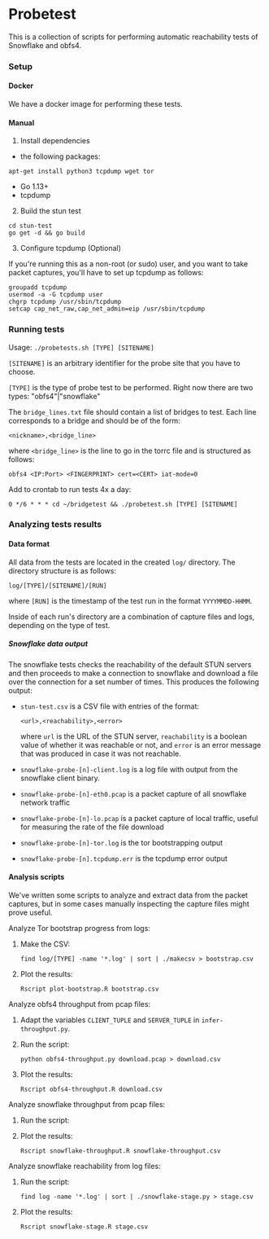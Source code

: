 # Probetest

This is a collection of scripts for performing automatic reachability tests of Snowflake and obfs4. 

### Setup


#### Docker

We have a docker image for performing these tests.

#### Manual

1. Install dependencies
- the following packages:
```
apt-get install python3 tcpdump wget tor
```
- Go 1.13+
- tcpdump

2. Build the stun test
```
cd stun-test
go get -d && go build
```

3. Configure tcpdump (Optional)

If you're running this as a non-root (or sudo) user, and you want to take packet captures, you'll have to set up tcpdump as follows:

```
groupadd tcpdump
usermod -a -G tcpdump user
chgrp tcpdump /usr/sbin/tcpdump
setcap cap_net_raw,cap_net_admin=eip /usr/sbin/tcpdump
```

### Running tests

Usage: `./probetests.sh [TYPE] [SITENAME]`

`[SITENAME]` is an arbitrary identifier for the probe site
that you have to choose.

`[TYPE]` is the type of probe test to be performed. Right now
there are two types: "obfs4"|"snowflake"

The `bridge_lines.txt` file should contain a list of bridges to test. Each line corresponds to a bridge and should be of the form:
```
<nickname>,<bridge_line>
```
where `<bridge_line>` is the line to go in the torrc file and is structured as follows:
```
obfs4 <IP:Port> <FINGERPRINT> cert=<CERT> iat-mode=0
```

Add to crontab to run tests 4x a day:
```
0 */6 * * * cd ~/bridgetest && ./probetest.sh [TYPE] [SITENAME]
```

### Analyzing tests results

#### Data format

All data from the tests are located in the created `log/` directory. The directory structure is as follows:
```
log/[TYPE]/[SITENAME]/[RUN]
```
where `[RUN]` is the timestamp of the test run in the format `YYYYMMDD-HHMM`.

Inside of each run's directory are a combination of capture files and logs, depending on the type of test.

##### Snowflake data output

The snowflake tests checks the reachability of the default STUN servers and then proceeds to make a connection to snowflake and download a file over the connection for a set number of times. This produces the following output:

- `stun-test.csv` is a CSV file with entries of the format:
    ```
    <url>,<reachability>,<error>
    ```

    where `url` is the URL of the STUN server, `reachability` is a boolean value of whether it was reachable or not, and `error` is an error message that was produced in case it was not reachable.

- `snowflake-probe-[n]-client.log` is a log file with output from the snowflake client binary.
- `snowflake-probe-[n]-eth0.pcap` is a packet capture of all snowflake network traffic
- `snowflake-probe-[n]-lo.pcap` is a packet capture of local traffic, useful for measuring the rate of the file download
- `snowflake-probe-[n]-tor.log` is the tor bootstrapping output
- `snowflake-probe-[n].tcpdump.err` is the tcpdump error output


#### Analysis scripts
We've written some scripts to analyze and extract data from the packet captures, but in some cases manually inspecting the capture files might prove useful.

Analyze Tor bootstrap progress from logs:
1. Make the CSV:
    ```
    find log/[TYPE] -name '*.log' | sort | ./makecsv > bootstrap.csv
    ```

2. Plot the results:
    ```
    Rscript plot-bootstrap.R bootstrap.csv
    ```

Analyze obfs4 throughput from pcap files:
1. Adapt the variables `CLIENT_TUPLE` and `SERVER_TUPLE` in `infer-throughput.py`.

2. Run the script:
    ```
    python obfs4-throughput.py download.pcap > download.csv
    ```

3. Plot the results:
    ```
    Rscript obfs4-throughput.R download.csv
    ```

Analyze snowflake throughput from pcap files:
1. Run the script:

2. Plot the results:
    ```
    Rscript snowflake-throughput.R snowflake-throughput.csv
    ```

Analyze snowflake reachability from log files:
1. Run the script:
    ```
    find log -name '*.log' | sort | ./snowflake-stage.py > stage.csv
    ```

2. Plot the results:
    ```
    Rscript snowflake-stage.R stage.csv
    ```
